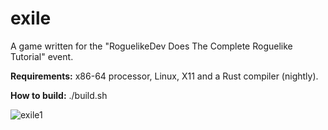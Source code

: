 # exile
A game written for the "RoguelikeDev Does The Complete Roguelike Tutorial" event.

**Requirements:** x86-64 processor, Linux, X11 and a Rust compiler (nightly).

**How to build:** ./build.sh

![exile1](https://github.com/user-attachments/assets/94b6e709-c5b3-4724-9741-178bd99cb2c4)
